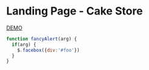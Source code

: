 # Landing Page - Cake Store

[DEMO](https://daph3105.github.io/landing-page/dist/index.html)

```javascript
function fancyAlert(arg) {
  if(arg) {
    $.facebox({div:'#foo'})
  }
}
```
